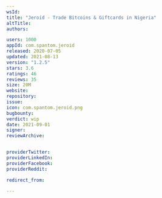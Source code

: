 ```yaml
---
wsId: 
title: "Jeroid - Trade Bitcoins & Giftcards in Nigeria"
altTitle: 
authors:

users: 1000
appId: com.spantom.jeroid
released: 2020-07-05
updated: 2021-08-13
version: "1.2.5"
stars: 3.6
ratings: 46
reviews: 35
size: 20M
website: 
repository: 
issue: 
icon: com.spantom.jeroid.png
bugbounty: 
verdict: wip
date: 2021-09-01
signer: 
reviewArchive:


providerTwitter: 
providerLinkedIn: 
providerFacebook: 
providerReddit: 

redirect_from:

---
```



